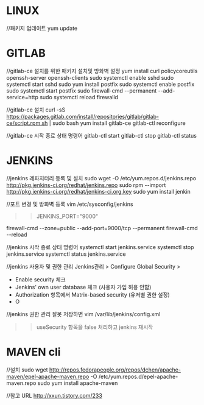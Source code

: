 
# LINUX

//패키지 업데이트
yum update

# GITLAB

//gitlab-ce 설치를 위한 패키지 설치및 방화벽 설정
yum install curl policycoreutils openssh-server openssh-clients
sudo systemctl enable sshd
sudo systemctl start sshd
sudo yum install postfix
sudo systemctl enable postfix
sudo systemctl start postfix
sudo firewall-cmd --permanent --add-service=http
sudo systemctl reload firewalld

//gitlab-ce 설치
curl -sS https://packages.gitlab.com/install/repositories/gitlab/gitlab-ce/script.rpm.sh | sudo bash
yum install gitlab-ce
gitlab-ctl reconfigure

//gitlab-ce 시작 종료 상태 명령어
gitlab-ctl start
gitlab-ctl stop
gitlab-ctl status



# JENKINS

//jenkins 레파지터리 등록 및 설치
sudo wget -O /etc/yum.repos.d/jenkins.repo http://pkg.jenkins-ci.org/redhat/jenkins.repo
sudo rpm --import http://pkg.jenkins-ci.org/redhat/jenkins-ci.org.key
sudo yum install jenkin

//포트 변경 및 방화벽 등록
vim /etc/sysconfig/jenkins
>> JENKINS_PORT="9000"

firewall-cmd --zone=public --add-port=9000/tcp --permanent
firewall-cmd --reload

//jenkins 시작 종료 상태 명령어
systemctl start jenkins.service
systemctl stop jenkins.service
systemctl status jenkins.service


//jenkins 사용자 및 권한 관리
Jenkins관리 > Configure Global Security > 
- Enable security 체크
- Jenkins' own user database 체크 (사용자 가입 허용 안함)
- Authorization 항목에서 Matrix-based security (유저별 권한 설정)
- O

//jenkins 권한 관리 잘못 저장하면
vim /var/lib/jenkins/config.xml 
>> useSecurity 항목을 false 처리하고 jenkins 재시작



# MAVEN cli

//설치
sudo wget http://repos.fedorapeople.org/repos/dchen/apache-maven/epel-apache-maven.repo -O /etc/yum.repos.d/epel-apache-maven.repo
sudo yum install apache-maven
 
 //참고 URL
 http://xxun.tistory.com/233


